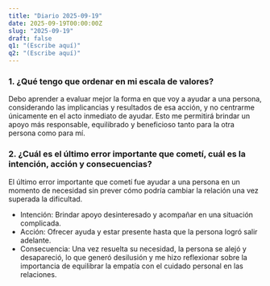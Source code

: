 ```yaml
---
title: "Diario 2025-09-19"
date: 2025-09-19T00:00:00Z
slug: "2025-09-19"
draft: false
q1: "(Escribe aquí)"
q2: "(Escribe aquí)"
---
```

### 1. ¿Qué tengo que ordenar en mi escala de valores?
Debo aprender a evaluar mejor la forma en que voy a ayudar a una persona, considerando las implicancias y resultados de esa acción, y no centrarme únicamente en el acto inmediato de ayudar. Esto me permitirá brindar un apoyo más responsable, equilibrado y beneficioso tanto para la otra persona como para mí.

### 2. ¿Cuál es el último error importante que cometí, cuál es la intención, acción y consecuencias?
El último error importante que cometí fue ayudar a una persona en un momento de necesidad sin prever cómo podría cambiar la relación una vez superada la dificultad.
- Intención: Brindar apoyo desinteresado y acompañar en una situación complicada.
- Acción: Ofrecer ayuda y estar presente hasta que la persona logró salir adelante.
- Consecuencia: Una vez resuelta su necesidad, la persona se alejó y desapareció, lo que generó desilusión y me hizo reflexionar sobre la importancia de equilibrar la empatía con el cuidado personal en las relaciones.
